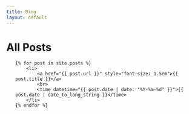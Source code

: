 ```yaml
---
title: Blog
layout: default
---
```

# All Posts
<ul>

	{% for post in site.posts %}
		<li>
			<a href="{{ post.url }}" style="font-size: 1.5em">{{ post.title }}</a>
			<br>
			<time datetime="{{ post.date | date: "%Y-%m-%d" }}">{{ post.date | date_to_long_string }}</time>
		</li>
	{% endfor %}

</ul>
